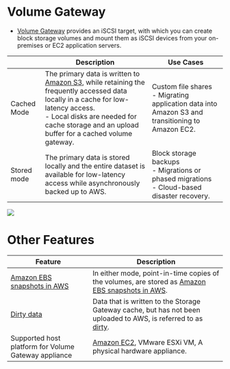# Volume Gateway
- [Volume Gateway](https://aws.amazon.com/storagegateway/volume/) provides an iSCSI target, with which you can create block storage volumes and mount them as iSCSI devices from your on-premises or EC2 application servers.

|             | Description                                                                                                                                                                                                                                                          | Use Cases                                                                                           |
|-------------|----------------------------------------------------------------------------------------------------------------------------------------------------------------------------------------------------------------------------------------------------------------------|-----------------------------------------------------------------------------------------------------|
| Cached Mode | The primary data is written to [Amazon S3](../3_ObjectStorageS3/Readme.md), while retaining the frequently accessed data locally in a cache for low-latency access.<br/>- Local disks are needed for cache storage and an upload buffer for a cached volume gateway. | Custom file shares<br/>- Migrating application data into Amazon S3 and transitioning to Amazon EC2. |
| Stored mode | The primary data is stored locally and the entire dataset is available for low-latency access while asynchronously backed up to AWS.                                                                                                                                 | Block storage backups<br/>- Migrations or phased migrations<br/>- Cloud-based disaster recovery.    |

![](https://d1.awsstatic.com/cloud-storage/volume-gateway-diagram.eedd58ab3fb8a5dcae088622b5c1595dac21a04b.png)

# Other Features

| Feature                                                                                                  | Description                                                                                                                                                                                                 |
|----------------------------------------------------------------------------------------------------------|-------------------------------------------------------------------------------------------------------------------------------------------------------------------------------------------------------------|
| [Amazon EBS snapshots in AWS](../../12_Backup&DR/EBSSnapshots.md)                                        | In either mode, point-in-time copies of the volumes, are stored as [Amazon EBS snapshots in AWS](../../12_Backup&DR/EBSSnapshots.md).                                                                       |
| [Dirty data](https://docs.aws.amazon.com/storagegateway/latest/vgw/Main_monitoring-gateways-common.html) | Data that is written to the Storage Gateway cache, but has not been uploaded to AWS, is referred to as [dirty](https://docs.aws.amazon.com/storagegateway/latest/vgw/Main_monitoring-gateways-common.html). |
| Supported host platform for Volume Gateway appliance                                                     | [Amazon EC2](../../3_ComputeServices/AmazonEC2/Readme.md), VMware ESXi VM, A physical hardware appliance.                                                                                                   |